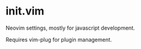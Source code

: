 # init.vim
Neovim settings, mostly for javascript development.

Requires vim-plug for plugin management.
